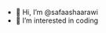 - 👋 Hi, I’m @safaashaarawi
- 👀 I’m interested in coding 


<!---
safaashaarawi/safaashaarawi is a ✨ special ✨ repository because its `README.md` (this file) appears on your GitHub profile.
You can click the Preview link to take a look at your changes.
--->
